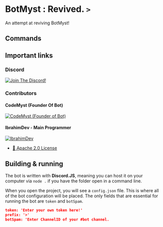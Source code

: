 # BotMyst : Revived. `>`

An attempt at reviving BotMyst!  

## Commands

## Important links


### Discord
[![Join The Discord!](https://img.shields.io/discord/298510542535000065?color=orange&label=Join%20The%20Discord!%21)](https://discord.gg/QBJu4Dq)


### Contributors

#### CodeMyst (Founder Of Bot)
[![CodeMyst (Founder of Bot)](https://img.shields.io/github/followers/codemyst?color=orange&label=Follow%20Them%21&logoColor=green&style=social)](https://github.com/codemyst)

#### IbrahimDev - Main Programmer 
[![IbrahimDev](https://img.shields.io/github/followers/minidevz?color=orange&label=Follow%20Them%21&logoColor=green&style=social)](https://github.com/minidevz)
 

- [📝 Apache 2.0 License](https://github.com/BotMyst/BotMystRevival/blob/master/LICENSE)

## Building & running

The bot is written with **Discord.JS**, meaning you can host it on your computer via `node .` if you have the folder open in a command line.

When you open the project, you will see a `config.json` file. This is where all of the bot configuration will be placed. The only fields that are essential for running the bot are `token` and `botSpam`.

```config.json
token: 'Enter your own token here!'
prefix: '>'
botSpam: 'Enter ChannelID of your #bot channel.
```
